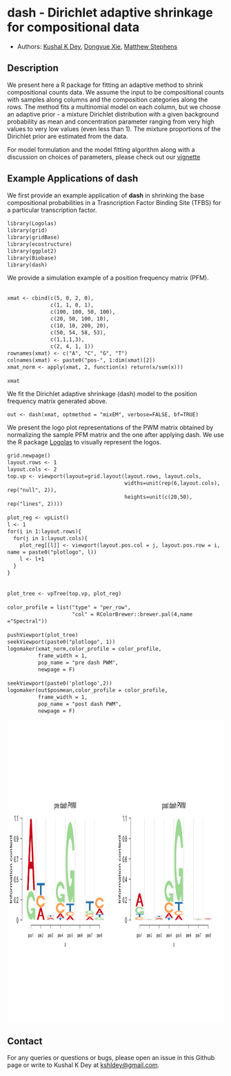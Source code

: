 # dash - Dirichlet adaptive shrinkage for compositional data



- Authors:    [Kushal K Dey](https://github.com/kkdey),   [Dongyue Xie](https://github.com/DongyueXie),    [Matthew Stephens](http://stephenslab.uchicago.edu/)


## Description

We present here a R package for fitting an adaptive method to shrink compositional
counts data. We assume the input to be compositional counts with samples along columns
and the composition categories along the rows. The method fits a multinomial model
on each column, but we choose an adaptive prior - a mixture Dirichlet distribution with
a given background probability as mean and concentration parameter ranging from very
high values to very low values (even less than 1). The mixture proportions of the 
Dirichlet prior are estimated from the data.


For model formulation and the model fitting algorithm along with a discussion on
choices of parameters, please check out our [vignette](vignettes/dash.Rmd)


##  Example Applications of dash 

We first provide an example application of **dash** in shrinking the base compositional probabilities in a Trasncription Factor Binding Site (TFBS) for a particular transcription factor. 

```{r,warning=FALSE,message=FALSE,fig.width=7,fig.height=7}
library(Logolas)
library(grid)
library(gridBase)
library(ecostructure)
library(ggplot2)
library(Biobase)
library(dash)
```

We provide a simulation example of a position frequency matrix (PFM). 

```{r,warning=FALSE,message=FALSE,fig.width=7,fig.height=7}

xmat <- cbind(c(5, 0, 2, 0),
              c(1, 1, 0, 1),
              c(100, 100, 50, 100),
              c(20, 50, 100, 10),
              c(10, 10, 200, 20),
              c(50, 54, 58, 53),
              c(1,1,1,3),
              c(2, 4, 1, 1))
rownames(xmat) <- c("A", "C", "G", "T")
colnames(xmat) <- paste0("pos-", 1:dim(xmat)[2])
xmat_norm <- apply(xmat, 2, function(x) return(x/sum(x)))

xmat
```

We fit the Dirichlet adaptive shrinkage (dash) model to the position frequency matrix generated above.


```{r,warning=FALSE,message=FALSE,fig.width=7,fig.height=7}
out <- dash(xmat, optmethod = "mixEM", verbose=FALSE, bf=TRUE)
```


We present the logo plot representations of the PWM matrix obtained by normalizing the sample PFM matrix and the one after applying dash. We use the R package [Logolas](kkdey.github.io/Logolas-pages) to visually represent the logos. 

```{r}
grid.newpage()
layout.rows <- 1
layout.cols <- 2
top.vp <- viewport(layout=grid.layout(layout.rows, layout.cols,
                                      widths=unit(rep(6,layout.cols), rep("null", 2)),
                                      heights=unit(c(20,50), rep("lines", 2))))

plot_reg <- vpList()
l <- 1
for(i in 1:layout.rows){
  for(j in 1:layout.cols){
    plot_reg[[l]] <- viewport(layout.pos.col = j, layout.pos.row = i, name = paste0("plotlogo", l))
    l <- l+1
  }
}


plot_tree <- vpTree(top.vp, plot_reg)

color_profile = list("type" = "per_row", 
                     "col" = RColorBrewer::brewer.pal(4,name ="Spectral"))

pushViewport(plot_tree)
seekViewport(paste0("plotlogo", 1))
logomaker(xmat_norm,color_profile = color_profile,
          frame_width = 1,
          pop_name = "pre dash PWM",
          newpage = F)

seekViewport(paste0('plotlogo',2))
logomaker(out$posmean,color_profile = color_profile,
          frame_width = 1,
          pop_name = "post dash PWM",
          newpage = F)
```

<img src="vignettes/test/dash_app.png" alt="Structure Plot" height="700" width="1000">

## Contact

For any queries or questions or bugs, please open an issue in this Github page or write to Kushal K Dey at [kshldey@gmail.com](kshldey@gmail.com). 



